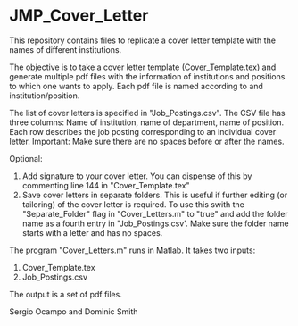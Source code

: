 # JMP_Cover_Letter
This repository contains files to replicate a cover letter template with the names of different institutions.

The objective is to take a cover letter template (Cover_Template.tex) and generate multiple pdf files with the information of institutions and positions to which one wants to apply. Each pdf file is named according to and institution/position. 

The list of cover letters is specified in "Job_Postings.csv". The CSV file has three columns: Name of institution, name of department, name of position. Each row describes the job posting corresponding to an individual cover letter.
  Important: Make sure there are no spaces before or after the names.

Optional: 
  1) Add signature to your cover letter. You can dispense of this by commenting line 144 in "Cover_Template.tex"
  2) Save cover letters in separate folders. This is useful if further editing (or tailoring) of the cover letter is required. To use this swith the "Separate_Folder" flag in "Cover_Letters.m" to "true" and add the folder name as a fourth entry in "Job_Postings.csv'. Make sure the folder name starts with a letter and has no spaces. 

The program "Cover_Letters.m" runs in Matlab. It takes two inputs:

  1) Cover_Template.tex
  2) Job_Postings.csv

The output is a set of pdf files.


Sergio Ocampo and Dominic Smith
